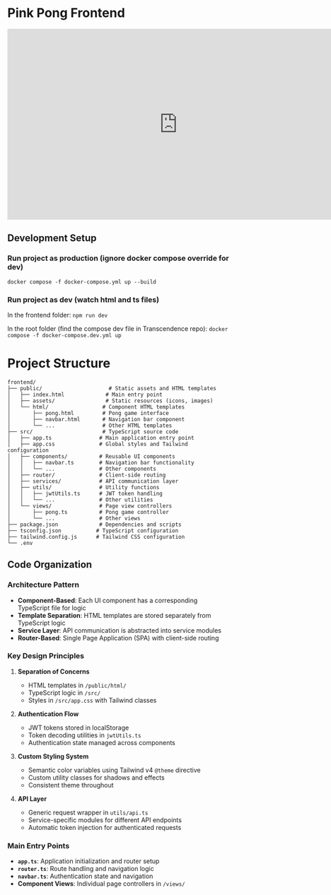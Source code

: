 # Pink Pong Frontend

<iframe width="768" height="432" src="https://miro.com/app/live-embed/uXjVIo83pAE=/?embedMode=view_only_without_ui&moveToViewport=-2167,-1117,4398,2098&embedId=799500446367" frameborder="0" scrolling="no" allow="fullscreen; clipboard-read; clipboard-write" allowfullscreen></iframe>

## Development Setup

### Run project as production (ignore docker compose override for dev)

`docker compose -f docker-compose.yml up --build`

### Run project as dev (watch html and ts files)

In the frontend folder:
`npm run dev`

In the root folder (find the compose dev file in Transcendence repo):
`docker compose -f docker-compose.dev.yml up`

# Project Structure

```
frontend/
├── public/                     # Static assets and HTML templates
│   ├── index.html             # Main entry point
│   ├── assets/                # Static resources (icons, images)
│   └── html/                 # Component HTML templates
│       ├── pong.html         # Pong game interface
│       ├── navbar.html       # Navigation bar component
│       └── ...               # Other HTML templates
├── src/                      # TypeScript source code
│   ├── app.ts               # Main application entry point
│   ├── app.css              # Global styles and Tailwind configuration
│   ├── components/          # Reusable UI components
│   │   ├── navbar.ts        # Navigation bar functionality
│   │   └── ...              # Other components
│   ├── router/              # Client-side routing
│   ├── services/            # API communication layer
│   ├── utils/               # Utility functions
│   │   ├── jwtUtils.ts      # JWT token handling
│   │   └── ...              # Other utilities
│   └── views/               # Page view controllers
│       ├── pong.ts          # Pong game controller
│       └── ...              # Other views
├── package.json             # Dependencies and scripts
├── tsconfig.json           # TypeScript configuration
├── tailwind.config.js      # Tailwind CSS configuration
└── .env                     
```

## Code Organization

### Architecture Pattern

- **Component-Based**: Each UI component has a corresponding TypeScript file for logic
- **Template Separation**: HTML templates are stored separately from TypeScript logic
- **Service Layer**: API communication is abstracted into service modules
- **Router-Based**: Single Page Application (SPA) with client-side routing

### Key Design Principles

1. **Separation of Concerns**

   - HTML templates in `/public/html/`
   - TypeScript logic in `/src/`
   - Styles in `/src/app.css` with Tailwind classes

2. **Authentication Flow**

   - JWT tokens stored in localStorage
   - Token decoding utilities in `jwtUtils.ts`
   - Authentication state managed across components

3. **Custom Styling System**

   - Semantic color variables using Tailwind v4 `@theme` directive
   - Custom utility classes for shadows and effects
   - Consistent theme throughout

4. **API Layer**
   - Generic request wrapper in `utils/api.ts`
   - Service-specific modules for different API endpoints
   - Automatic token injection for authenticated requests

### Main Entry Points

- **`app.ts`**: Application initialization and router setup
- **`router.ts`**: Route handling and navigation logic
- **`navbar.ts`**: Authentication state and navigation
- **Component Views**: Individual page controllers in `/views/`
